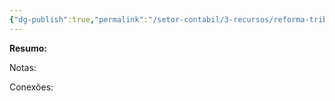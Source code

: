 ```yaml
---
{"dg-publish":true,"permalink":"/setor-contabil/3-recursos/reforma-tributaria/lei-214-2025/","dgPassFrontmatter":true,"created":"2025-08-14T08:59:54.486-03:00","updated":"2025-08-21T22:13:38.271-03:00"}
---
```


**Resumo:**


Notas:

Conexões:

